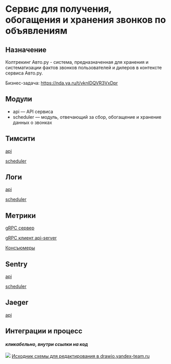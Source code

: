 # Сервис для получения, обогащения и хранения звонков по объявлениям

## Назначение

Колтрекинг Авто.ру - система, предназначенная для хранения и систематизации фактов звонков пользователей и дилеров в контексте сервиса Авто.ру.

Бизнес-задача: https://nda.ya.ru/t/vknlDQVR3VxDpr

## Модули
- api –– API сервиса
- scheduler –– модуль, отвечающий за сбор, обогащение и хранение данных о звонках

## Тимсити
[api](https://t.vertis.yandex-team.ru/buildConfiguration/VerticalsBackend_AutoRuExp_calltracking_api_release)

[scheduler](https://t.vertis.yandex-team.ru/buildConfiguration/VerticalsBackend_AutoRuExp_calltracking_scheduler_release)

## Логи
[api](https://nda.ya.ru/t/uG-IELOy3VxDrr)

[scheduler](https://nda.ya.ru/t/SvIeaGPO3VxDs9)

## Метрики
[gRPC сервер](https://nda.ya.ru/t/wprmDufW3VxEfA)

[gRPC клиент api-server](https://nda.ya.ru/t/nKFsdm5-3VxDqm)

[Консъюмеры](https://nda.ya.ru/t/Im-ROQqW3VxDq7)

## Sentry
[api](https://sentry.vertis.yandex.net/verticals/callracking-api/)

[scheduler](https://sentry.vertis.yandex.net/verticals/callracking-scheduler/)

## Jaeger
[api](https://nda.ya.ru/t/iKeotg6m3VxDrU)

## Интеграции и процесс
#### _кликабельно, внутри ссылки на код_
[<img src="docs/autoru-calltracking.svg">](docs/autoru-calltracking.svg)
[Исходник схемы для редактирования в drawio.yandex-team.ru](docs/autoru-calltracking.drawio)

